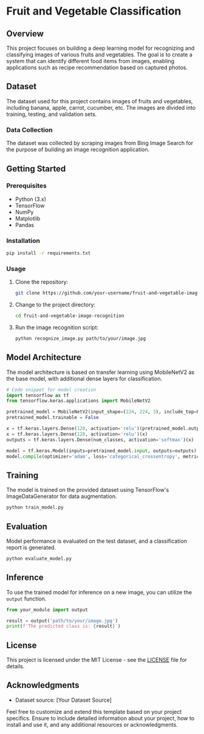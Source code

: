 # Fruit and Vegetable Classification  

## Overview
This project focuses on building a deep learning model for recognizing and classifying images of various fruits and vegetables. The goal is to create a system that can identify different food items from images, enabling applications such as recipe recommendation based on captured photos.

## Dataset
The dataset used for this project contains images of fruits and vegetables, including banana, apple, carrot, cucumber, etc. The images are divided into training, testing, and validation sets.

### Data Collection
The dataset was collected by scraping images from Bing Image Search for the purpose of building an image recognition application.

## Getting Started
### Prerequisites
- Python (3.x)
- TensorFlow
- NumPy
- Matplotlib
- Pandas

### Installation
```bash
pip install -r requirements.txt
```

### Usage
1. Clone the repository:
   ```bash
   git clone https://github.com/your-username/fruit-and-vegetable-image-recognition.git
   ```

2. Change to the project directory:
   ```bash
   cd fruit-and-vegetable-image-recognition
   ```

3. Run the image recognition script:
   ```bash
   python recognize_image.py path/to/your/image.jpg
   ```

## Model Architecture
The model architecture is based on transfer learning using MobileNetV2 as the base model, with additional dense layers for classification.

```python
# Code snippet for model creation
import tensorflow as tf
from tensorflow.keras.applications import MobileNetV2

pretrained_model = MobileNetV2(input_shape=(224, 224, 3), include_top=False, weights='imagenet', pooling='avg')
pretrained_model.trainable = False

x = tf.keras.layers.Dense(128, activation='relu')(pretrained_model.output)
x = tf.keras.layers.Dense(128, activation='relu')(x)
outputs = tf.keras.layers.Dense(num_classes, activation='softmax')(x)

model = tf.keras.Model(inputs=pretrained_model.input, outputs=outputs)
model.compile(optimizer='adam', loss='categorical_crossentropy', metrics=['accuracy'])
```

## Training
The model is trained on the provided dataset using TensorFlow's ImageDataGenerator for data augmentation.

```bash
python train_model.py
```

## Evaluation
Model performance is evaluated on the test dataset, and a classification report is generated.

```bash
python evaluate_model.py
```

## Inference
To use the trained model for inference on a new image, you can utilize the `output` function.

```python
from your_module import output

result = output('path/to/your/image.jpg')
print(f'The predicted class is: {result}')
```

## License
This project is licensed under the MIT License - see the [LICENSE](LICENSE) file for details.

## Acknowledgments
- Dataset source: [Your Dataset Source]

Feel free to customize and extend this template based on your project specifics. Ensure to include detailed information about your project, how to install and use it, and any additional resources or acknowledgments.
```

